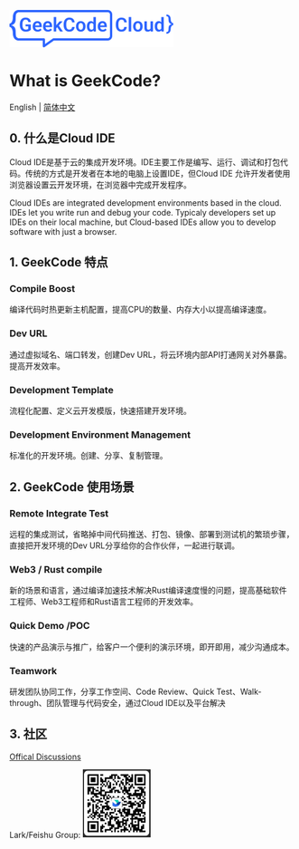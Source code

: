 [![GeekCode](logo.svg)](https://geekcode.cloud)

# What is GeekCode?

English | [简体中文](./README-CN.md)

## 0. 什么是Cloud IDE
Cloud IDE是基于云的集成开发环境。IDE主要工作是编写、运行、调试和打包代码。传统的方式是开发者在本地的电脑上设置IDE，但Cloud IDE 允许开发者使用浏览器设置云开发环境，在浏览器中完成开发程序。

Cloud IDEs are integrated development environments based in the cloud. IDEs let you write run and debug your code. Typicaly developers set up IDEs on their local machine, but Cloud-based IDEs allow you to develop software with just a browser.

## 1. GeekCode 特点

### Compile Boost

编译代码时热更新主机配置，提高CPU的数量、内存大小以提高编译速度。

### Dev URL

通过虚拟域名、端口转发，创建Dev URL，将云环境内部API打通网关对外暴露。提高开发效率。

### Development Template

流程化配置、定义云开发模版，快速搭建开发环境。

### Development Environment Management

标准化的开发环境。创建、分享、复制管理。

## 2. GeekCode 使用场景

### Remote Integrate Test

远程的集成测试，省略掉中间代码推送、打包、镜像、部署到测试机的繁琐步骤，直接把开发环境的Dev URL分享给你的合作伙伴，一起进行联调。

### Web3 / Rust compile

新的场景和语言，通过编译加速技术解决Rust编译速度慢的问题，提高基础软件工程师、Web3工程师和Rust语言工程师的开发效率。

### Quick Demo /POC

快速的产品演示与推广，给客户一个便利的演示环境，即开即用，减少沟通成本。

### Teamwork

研发团队协同工作，分享工作空间、Code Review、Quick Test、Walk-through、团队管理与代码安全，通过Cloud IDE以及平台解决

## 3. 社区
[Offical Discussions](https://github.com/geeklamp/geekcode.cloud/discussions)

Lark/Feishu Group: 
<img src="./feishugroup.png" alt="feishu group" width="120"/>